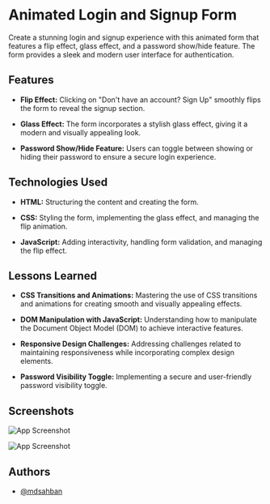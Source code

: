 
# Animated Login and Signup Form

Create a stunning login and signup experience with this animated form that features a flip effect, glass effect, and a password show/hide feature. The form provides a sleek and modern user interface for authentication.


## Features

- **Flip Effect:** Clicking on "Don't have an account? Sign Up" smoothly flips the form to reveal the signup section.

- **Glass Effect:** The form incorporates a stylish glass effect, giving it a modern and visually appealing look.

- **Password Show/Hide Feature:** Users can toggle between showing or hiding their password to ensure a secure login experience.


## Technologies Used

- **HTML:** Structuring the content and creating the form.

- **CSS:** Styling the form, implementing the glass effect, and managing the flip animation.

- **JavaScript:** Adding interactivity, handling form validation, and managing the flip effect.


## Lessons Learned

- **CSS Transitions and Animations:** Mastering the use of CSS transitions and animations for creating smooth and visually appealing effects.

- **DOM Manipulation with JavaScript:** Understanding how to manipulate the Document Object Model (DOM) to achieve interactive features.

- **Responsive Design Challenges:** Addressing challenges related to maintaining responsiveness while incorporating complex design elements.

- **Password Visibility Toggle:** Implementing a secure and user-friendly password visibility toggle.


## Screenshots

![App Screenshot](https://github.com/mdsahban/login-singup-form/blob/main/Login%20preview.png)

![App Screenshot](https://github.com/mdsahban/login-singup-form/blob/main/signup%20preview.png)


## Authors

- [@mdsahban](https://www.github.com/mdsahban)

